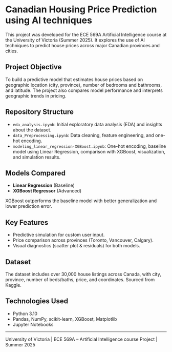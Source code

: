 # Canadian Housing Price Prediction using AI techniques

This project was developed for the ECE 569A Artificial Intelligence course at the University of Victoria (Summer 2025). It explores the use of AI techniques to predict house prices across major Canadian provinces and cities.

## Project Objective
To build a predictive model that estimates house prices based on geographic location (city, province), number of bedrooms and bathrooms, and latitude. The project also compares model performance and interprets geographic trends in pricing.

## Repository Structure
- `eda_analysis.ipynb`: Initial exploratory data analysis (EDA) and insights about the dataset.
- `data_Preprocessing.ipynb`: Data cleaning, feature engineering, and one-hot encoding.
- `modeling_linear_regression-XGBoost.ipynb`: One-hot encoding, baseline model using Linear Regression, comparison with XGBoost, visualization, and simulation results.

## Models Compared
- **Linear Regression** (Baseline)
- **XGBoost Regressor** (Advanced)

XGBoost outperforms the baseline model with better generalization and lower prediction error.

## Key Features
- Predictive simulation for custom user input.
- Price comparison across provinces (Toronto, Vancouver, Calgary).
- Visual diagnostics (scatter plot & residuals) for both models.

## Dataset
The dataset includes over 30,000 house listings across Canada, with city, province, number of beds/baths, price, and coordinates. Sourced from Kaggle.

## Technologies Used
- Python 3.10
- Pandas, NumPy, scikit-learn, XGBoost, Matplotlib
- Jupyter Notebooks

---

University of Victoria | ECE 569A – Artificial Intelligence course Project | Summer 2025
